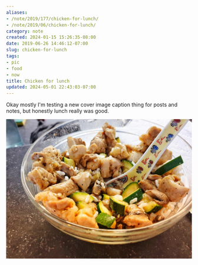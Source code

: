 ```yaml
---
aliases:
- /note/2019/177/chicken-for-lunch/
- /note/2019/06/chicken-for-lunch/
category: note
created: 2024-01-15 15:26:35-08:00
date: 2019-06-26 14:46:12-07:00
slug: chicken-for-lunch
tags:
- pic
- food
- now
title: Chicken for lunch
updated: 2024-05-01 22:43:03-07:00
---
```


Okay mostly I'm testing a new cover image caption thing for posts and notes, but honestly lunch really was good.

![attachments/img/2019/cover-2019-06-26.jpg](../../../attachments/img/2019/cover-2019-06-26.jpg)